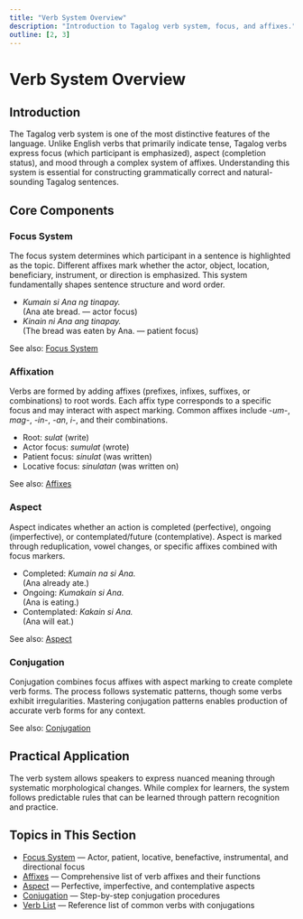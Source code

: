 ```yaml
---
title: "Verb System Overview"
description: "Introduction to Tagalog verb system, focus, and affixes."
outline: [2, 3]
---
```


# Verb System Overview

## Introduction

The Tagalog verb system is one of the most distinctive features of the language. Unlike English verbs that primarily indicate tense, Tagalog verbs express focus (which participant is emphasized), aspect (completion status), and mood through a complex system of affixes. Understanding this system is essential for constructing grammatically correct and natural-sounding Tagalog sentences.

## Core Components

### Focus System

The focus system determines which participant in a sentence is highlighted as the topic. Different affixes mark whether the actor, object, location, beneficiary, instrument, or direction is emphasized. This system fundamentally shapes sentence structure and word order.

- *Kumain si Ana ng tinapay.*  
  (Ana ate bread. — actor focus)
- *Kinain ni Ana ang tinapay.*  
  (The bread was eaten by Ana. — patient focus)

See also: [Focus System](./focus-system.md)

### Affixation

Verbs are formed by adding affixes (prefixes, infixes, suffixes, or combinations) to root words. Each affix type corresponds to a specific focus and may interact with aspect marking. Common affixes include *-um-*, *mag-*, *-in-*, *-an*, *i-*, and their combinations.

- Root: *sulat* (write)
- Actor focus: *sumulat* (wrote)
- Patient focus: *sinulat* (was written)
- Locative focus: *sinulatan* (was written on)

See also: [Affixes](./affixes.md)

### Aspect

Aspect indicates whether an action is completed (perfective), ongoing (imperfective), or contemplated/future (contemplative). Aspect is marked through reduplication, vowel changes, or specific affixes combined with focus markers.

- Completed: *Kumain na si Ana.*  
  (Ana already ate.)
- Ongoing: *Kumakain si Ana.*  
  (Ana is eating.)
- Contemplated: *Kakain si Ana.*  
  (Ana will eat.)

See also: [Aspect](./aspect.md)

### Conjugation

Conjugation combines focus affixes with aspect marking to create complete verb forms. The process follows systematic patterns, though some verbs exhibit irregularities. Mastering conjugation patterns enables production of accurate verb forms for any context.

See also: [Conjugation](./conjugation.md)

## Practical Application

The verb system allows speakers to express nuanced meaning through systematic morphological changes. While complex for learners, the system follows predictable rules that can be learned through pattern recognition and practice.

## Topics in This Section

- [Focus System](./focus-system.md) — Actor, patient, locative, benefactive, instrumental, and directional focus
- [Affixes](./affixes.md) — Comprehensive list of verb affixes and their functions
- [Aspect](./aspect.md) — Perfective, imperfective, and contemplative aspects
- [Conjugation](./conjugation.md) — Step-by-step conjugation procedures
- [Verb List](./verb-list.md) — Reference list of common verbs with conjugations
